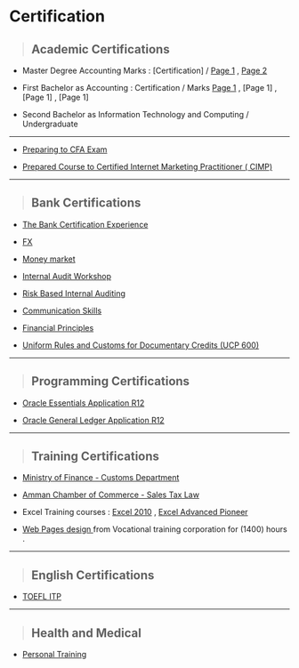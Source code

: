 # Certification



> ## Academic Certifications


- Master Degree Accounting Marks : [Certification]  /  [Page 1](https://github.com/nancyalaswad90/Certifications/blob/main/Master%20Marks%20Page%201.md) , [Page 2](https://github.com/nancyalaswad90/Certifications/blob/main/Page%202.md)



- First Bachelor as Accounting  :  Certification  /   Marks [Page 1](https://github.com/nancyalaswad90/Certifications/blob/main/BA%20Accountant%20%20page%201.md) , [Page 1] , [Page 1] , [Page 1]


- Second Bachelor as  Information Technology and Computing / Undergraduate




------------------------------


-  [Preparing to CFA Exam](https://github.com/nancyalaswad90/Certifications/blob/main/Preparing%20to%20CFA%20Exam.md)

- [Prepared Course to Certified Internet Marketing Practitioner ( CIMP)](https://github.com/nancyalaswad90/Certifications/blob/main/Prepared%20Course%20to%20Certified%20Internet%20Marketing%20Practitioner%20(%20CIMP).md)


-----------------------------


> ## Bank Certifications



- [The Bank Certification Experience ](https://github.com/nancyalaswad90/Certifications/blob/main/The%20Bank%20Certification%20Experience%20.md)


- [FX ](https://github.com/nancyalaswad90/Certification-/blob/main/FX.md)



- [Money market](https://github.com/nancyalaswad90/Certifications/blob/main/Money%20market.md)


- [Internal Audit Workshop](https://github.com/nancyalaswad90/Certifications/blob/main/Internal%20Audit%20Workshop.md)

-  [Risk Based Internal Auditing](https://github.com/nancyalaswad90/Certifications/blob/main/Risk%20Based%20Internal%20Auditing.md)


- [Communication Skills ](https://github.com/nancyalaswad90/Certifications/blob/main/Communication%20Skills%20.md)


-  [Financial Principles](https://github.com/nancyalaswad90/Certifications/blob/main/Financial%20Principles.md)

- [Uniform Rules and Customs for Documentary Credits (UCP 600)](https://github.com/nancyalaswad90/Certifications/blob/main/Uniform%20Rules%20and%20Customs%20for%20Documentary%20Credits%20(UCP%20600).md)




---------------------------

> ## Programming Certifications


- [Oracle Essentials Application R12](https://github.com/nancyalaswad90/Certifications/blob/main/Oracle%20Essentials%20Application%20R12.md)

- [Oracle General Ledger Application R12](https://github.com/nancyalaswad90/Certifications/blob/main/Oracle%20General%20Ledger%20Application%20R12.md)


-----------------------------


> ## Training Certifications


- [Ministry of Finance - Customs Department](https://github.com/nancyalaswad90/Certifications/blob/main/Ministry%20of%20Finance%20-%20Customs%20Department.md)


- [Amman Chamber of Commerce - Sales Tax Law](https://github.com/nancyalaswad90/Certifications/blob/main/Amman%20Chamber%20of%20Commerce%20-%20Sales%20Tax%20Law.md)




- Excel Training courses : [Excel 2010](https://github.com/nancyalaswad90/Certifications/blob/main/Excel%202010.md) , [Excel Advanced Pioneer](https://github.com/nancyalaswad90/Certifications/blob/main/Excel%20Advanced%20Pioneer.md)


- [Web Pages design ](https://github.com/nancyalaswad90/Certifications/blob/main/web%20Pages%20design%20.md) from Vocational training corporation for (1400) hours  .



-----------------------------


> ## English Certifications 



- [TOEFL ITP](https://github.com/nancyalaswad90/Certifications/blob/main/TOEFL%20ITP.md)




-----------------------------


> ## Health and Medical




- [Personal Training ](https://github.com/nancyalaswad90/Certifications/blob/main/Health%20and%20Medical.md)


